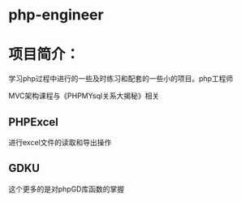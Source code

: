 # php-engineer
<h1>项目简介：</h1>
<p>学习php过程中进行的一些及时练习和配套的一些小的项目。php工程师</p>
MVC架构课程与《PHPMYsql关系大揭秘》相关<br/>
<h2>PHPExcel</h2>
<p>进行excel文件的读取和导出操作</p>
<h2>GDKU</h2>
<p>这个更多的是对phpGD库函数的掌握</p>
